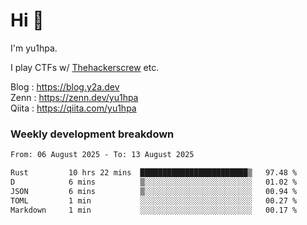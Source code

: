 # Hi 👋

I'm yu1hpa.

I play CTFs w/ [Thehackerscrew](https://www.thehackerscrew.team/) etc.

Blog : https://blog.y2a.dev  
Zenn : https://zenn.dev/yu1hpa  
Qiita : https://qiita.com/yu1hpa  

### Weekly development breakdown

<!--START_SECTION:waka-->

```txt
From: 06 August 2025 - To: 13 August 2025

Rust         10 hrs 22 mins  ████████████████████████▒   97.48 %
D            6 mins          ▒░░░░░░░░░░░░░░░░░░░░░░░░   01.02 %
JSON         6 mins          ▒░░░░░░░░░░░░░░░░░░░░░░░░   00.94 %
TOML         1 min           ░░░░░░░░░░░░░░░░░░░░░░░░░   00.27 %
Markdown     1 min           ░░░░░░░░░░░░░░░░░░░░░░░░░   00.17 %
```

<!--END_SECTION:waka-->

